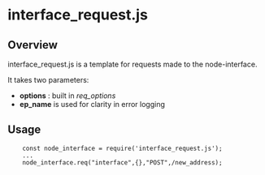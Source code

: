 # interface_request.js

## Overview
interface_request.js is a template for requests made to the node-interface.

It takes two parameters:

* **options** : built in *req_options*
* **ep_name** is used for clarity in error logging

## Usage

        const node_interface = require('interface_request.js');
        ...
        node_interface.req("interface",{},"POST",/new_address);
